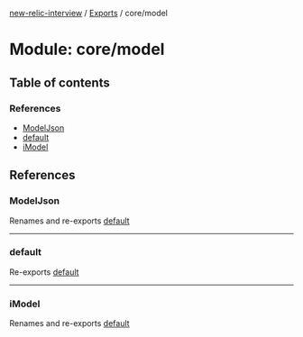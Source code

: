 [new-relic-interview](../README.md) / [Exports](../modules.md) / core/model

# Module: core/model

## Table of contents

### References

- [ModelJson](core_model.md#modeljson)
- [default](core_model.md#default)
- [iModel](core_model.md#imodel)

## References

### ModelJson

Renames and re-exports [default](../classes/core_model_ModelJson.default.md)

---

### default

Re-exports [default](../classes/core_model_ModelJson.default.md)

---

### iModel

Renames and re-exports [default](../interfaces/core_model_iModel.default.md)
